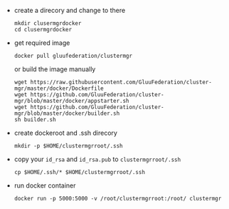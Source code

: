 -   create a direcory and change to there

    ```
    mkdir clusermgrdocker
    cd clusermgrdocker
    ```

-   get required image

    ```
    docker pull gluufederation/clustermgr
    ```

    or build the image manually

    ```
    wget https://raw.githubusercontent.com/GluuFederation/cluster-mgr/master/docker/Dockerfile
    wget https://github.com/GluuFederation/cluster-mgr/blob/master/docker/appstarter.sh
    wget https://github.com/GluuFederation/cluster-mgr/blob/master/docker/builder.sh
    sh builder.sh
    ```

-   create dockeroot and .ssh direcory

    ```
    mkdir -p $HOME/clustermgrroot/.ssh
    ```

-   copy your `id_rsa` and `id_rsa.pub` to `clustermgrroot/.ssh`

    ```
    cp $HOME/.ssh/* $HOME/clustermgrroot/.ssh
    ```

-   run docker container

    ```
    docker run -p 5000:5000 -v /root/clustermgrroot:/root/ clustermgr
    ```
